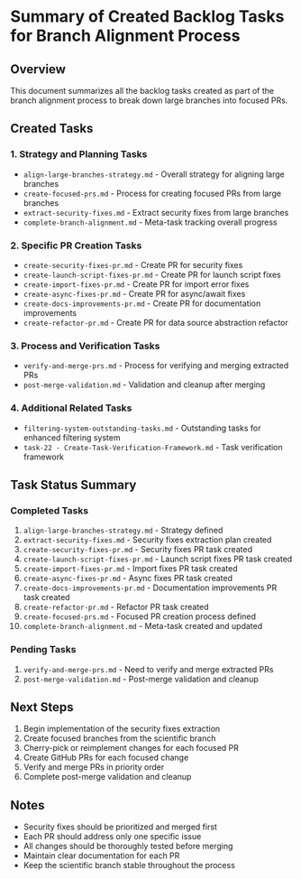 # Summary of Created Backlog Tasks for Branch Alignment Process

## Overview
This document summarizes all the backlog tasks created as part of the branch alignment process to break down large branches into focused PRs.

## Created Tasks

### 1. Strategy and Planning Tasks
- `align-large-branches-strategy.md` - Overall strategy for aligning large branches
- `create-focused-prs.md` - Process for creating focused PRs from large branches
- `extract-security-fixes.md` - Extract security fixes from large branches
- `complete-branch-alignment.md` - Meta-task tracking overall progress

### 2. Specific PR Creation Tasks
- `create-security-fixes-pr.md` - Create PR for security fixes
- `create-launch-script-fixes-pr.md` - Create PR for launch script fixes
- `create-import-fixes-pr.md` - Create PR for import error fixes
- `create-async-fixes-pr.md` - Create PR for async/await fixes
- `create-docs-improvements-pr.md` - Create PR for documentation improvements
- `create-refactor-pr.md` - Create PR for data source abstraction refactor

### 3. Process and Verification Tasks
- `verify-and-merge-prs.md` - Process for verifying and merging extracted PRs
- `post-merge-validation.md` - Validation and cleanup after merging

### 4. Additional Related Tasks
- `filtering-system-outstanding-tasks.md` - Outstanding tasks for enhanced filtering system
- `task-22 - Create-Task-Verification-Framework.md` - Task verification framework

## Task Status Summary

### Completed Tasks
1. `align-large-branches-strategy.md` - Strategy defined
2. `extract-security-fixes.md` - Security fixes extraction plan created
3. `create-security-fixes-pr.md` - Security fixes PR task created
4. `create-launch-script-fixes-pr.md` - Launch script fixes PR task created
5. `create-import-fixes-pr.md` - Import fixes PR task created
6. `create-async-fixes-pr.md` - Async fixes PR task created
7. `create-docs-improvements-pr.md` - Documentation improvements PR task created
8. `create-refactor-pr.md` - Refactor PR task created
9. `create-focused-prs.md` - Focused PR creation process defined
10. `complete-branch-alignment.md` - Meta-task created and updated

### Pending Tasks
1. `verify-and-merge-prs.md` - Need to verify and merge extracted PRs
2. `post-merge-validation.md` - Post-merge validation and cleanup

## Next Steps
1. Begin implementation of the security fixes extraction
2. Create focused branches from the scientific branch
3. Cherry-pick or reimplement changes for each focused PR
4. Create GitHub PRs for each focused change
5. Verify and merge PRs in priority order
6. Complete post-merge validation and cleanup

## Notes
- Security fixes should be prioritized and merged first
- Each PR should address only one specific issue
- All changes should be thoroughly tested before merging
- Maintain clear documentation for each PR
- Keep the scientific branch stable throughout the process